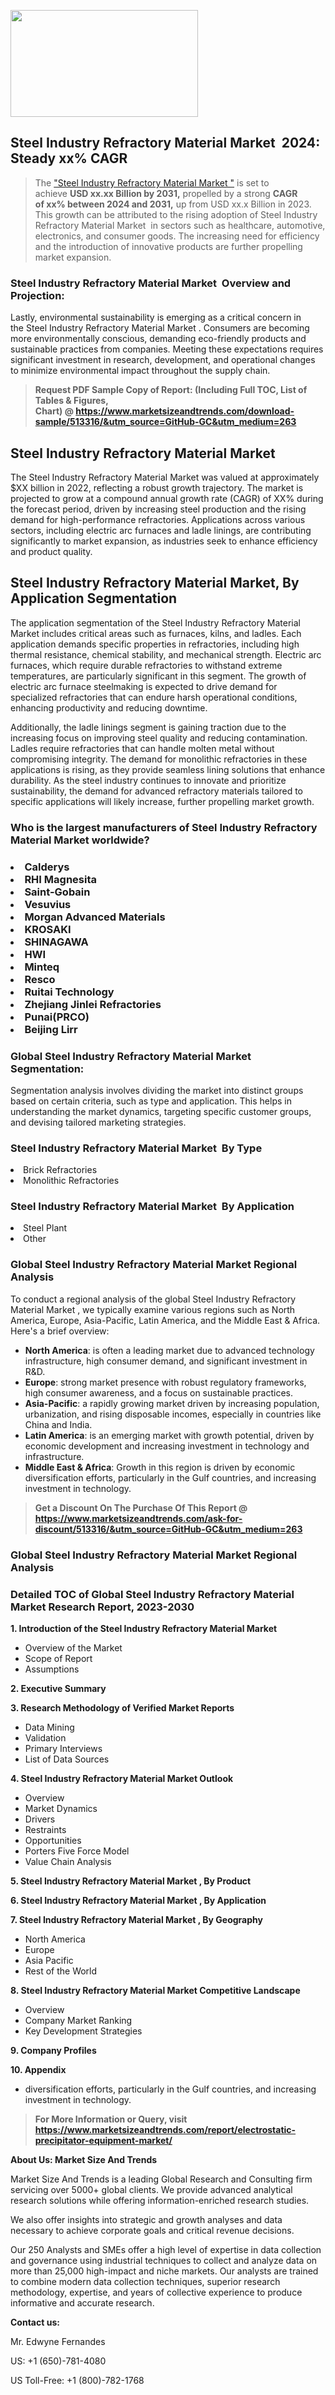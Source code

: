 <p><img class="alignnone size-medium wp-image-20088" src="https://ffe5etoiles.com/wp-content/uploads/2024/12/MST1-300x171.png" alt="" width="300" height="171" /></p><h2 id="ember46" class="ember-view reader-text-block__heading-2">Steel Industry Refractory Material Market &nbsp;2024: Steady&nbsp;xx% CAGR</h2><blockquote id="ember47" class="ember-view reader-text-block__blockquote">The&nbsp;<a class="app-aware-link " href="https://www.marketsizeandtrends.com/download-sample/513316/&utm_source=GitHub-GC&utm_medium=263" target="_blank" data-test-app-aware-link="">"Steel Industry Refractory Material Market "</a>&nbsp;is set to achieve&nbsp;<strong>USD&nbsp;xx.xx&nbsp;Billion by 2031,</strong>&nbsp;propelled by a strong&nbsp;<strong>CAGR of&nbsp;xx% between 2024 and 2031,</strong>&nbsp;up from USD xx.x Billion in 2023. This growth can be attributed to the rising adoption of&nbsp;Steel Industry Refractory Material Market &nbsp;in sectors such as healthcare, automotive, electronics, and consumer goods. The increasing need for efficiency and the introduction of innovative products are further propelling market expansion.</blockquote><h3 id="ember48" class="ember-view reader-text-block__heading-3">Steel Industry Refractory Material Market &nbsp;Overview and Projection:</h3><p id="ember49" class="ember-view reader-text-block__paragraph">Lastly, environmental sustainability is emerging as a critical concern in the&nbsp;Steel Industry Refractory Material Market . Consumers are becoming more environmentally conscious, demanding eco-friendly products and sustainable practices from companies. Meeting these expectations requires significant investment in research, development, and operational changes to minimize environmental impact throughout the supply chain.</p><blockquote id="ember50" class="ember-view reader-text-block__blockquote"><strong>Request PDF Sample Copy of Report: (Including Full TOC, List of Tables &amp; Figures, Chart)&nbsp;@&nbsp;<strong><a href="https://www.marketsizeandtrends.com/download-sample/513316/&utm_source=GitHub-GC&utm_medium=263" target="_blank">https://www.marketsizeandtrends.com/download-sample/513316/&utm_source=GitHub-GC&utm_medium=263</a></strong></strong></blockquote><h3 class=""> <h2>Steel Industry Refractory Material Market</h2><p>The Steel Industry Refractory Material Market was valued at approximately $XX billion in 2022, reflecting a robust growth trajectory. The market is projected to grow at a compound annual growth rate (CAGR) of XX% during the forecast period, driven by increasing steel production and the rising demand for high-performance refractories. Applications across various sectors, including electric arc furnaces and ladle linings, are contributing significantly to market expansion, as industries seek to enhance efficiency and product quality.</p><h2>Steel Industry Refractory Material Market, By Application Segmentation</h2><p>The application segmentation of the Steel Industry Refractory Material Market includes critical areas such as furnaces, kilns, and ladles. Each application demands specific properties in refractories, including high thermal resistance, chemical stability, and mechanical strength. Electric arc furnaces, which require durable refractories to withstand extreme temperatures, are particularly significant in this segment. The growth of electric arc furnace steelmaking is expected to drive demand for specialized refractories that can endure harsh operational conditions, enhancing productivity and reducing downtime.</p><p>Additionally, the ladle linings segment is gaining traction due to the increasing focus on improving steel quality and reducing contamination. Ladles require refractories that can handle molten metal without compromising integrity. The demand for monolithic refractories in these applications is rising, as they provide seamless lining solutions that enhance durability. As the steel industry continues to innovate and prioritize sustainability, the demand for advanced refractory materials tailored to specific applications will likely increase, further propelling market growth.</p></h3><h3 id="" class="">Who is the largest manufacturers of&nbsp;Steel Industry Refractory Material Market worldwide?</h3><h3 class=""></Li><Li>Calderys</Li><Li> RHI Magnesita</Li><Li> Saint-Gobain</Li><Li> Vesuvius</Li><Li> Morgan Advanced Materials</Li><Li> KROSAKI</Li><Li> SHINAGAWA</Li><Li> HWI</Li><Li> Minteq</Li><Li> Resco</Li><Li> Ruitai Technology</Li><Li> Zhejiang Jinlei Refractories</Li><Li> Punai(PRCO)</Li><Li> Beijing Lirr</h3><h3 id="ember53" class="ember-view reader-text-block__heading-3">Global&nbsp;Steel Industry Refractory Material Market Segmentation:</h3><p id="ember54" class="ember-view reader-text-block__paragraph">Segmentation analysis involves dividing the market into distinct groups based on certain criteria, such as type and application. This helps in understanding the market dynamics, targeting specific customer groups, and devising tailored marketing strategies.</p><h3 id="" class="">Steel Industry Refractory Material Market &nbsp;By Type</h3><p></Li><Li>Brick Refractories</Li><Li> Monolithic Refractories</p><h3 id="" class="">Steel Industry Refractory Material Market &nbsp;By Application</h3><p class=""></Li><Li>Steel Plant</Li><Li> Other</p><h3 id="ember62" class="ember-view reader-text-block__heading-3">Global Steel Industry Refractory Material Market Regional Analysis</h3><p id="ember63" class="ember-view reader-text-block__paragraph">To conduct a regional analysis of the global Steel Industry Refractory Material Market , we typically examine various regions such as North America, Europe, Asia-Pacific, Latin America, and the Middle East &amp; Africa. Here's a brief overview:</p><ul><li><strong>North America</strong>: is often a leading market due to advanced technology infrastructure, high consumer demand, and significant investment in R&amp;D.</li><li><strong>Europe</strong>: strong market presence with robust regulatory frameworks, high consumer awareness, and a focus on sustainable practices.</li><li><strong>Asia-Pacific</strong>: a rapidly growing market driven by increasing population, urbanization, and rising disposable incomes, especially in countries like China and India.</li><li><strong>Latin America</strong>: is an emerging market with growth potential, driven by economic development and increasing investment in technology and infrastructure.</li><li><strong>Middle East &amp; Africa</strong>: Growth in this region is driven by economic diversification efforts, particularly in the Gulf countries, and increasing investment in technology.</li></ul><blockquote id="ember61" class="ember-view reader-text-block__blockquote"><strong>Get a Discount On The Purchase Of This Report @ <strong><a href="https://html-cleaner.com/" target="">https://www.marketsizeandtrends.com/ask-for-discount/513316/&utm_source=GitHub-GC&utm_medium=263</a></strong></strong></blockquote><h3 id="ember62" class="ember-view reader-text-block__heading-3">Global Steel Industry Refractory Material Market Regional Analysis</h3><h3 id="" class="">Detailed TOC of Global Steel Industry Refractory Material Market Research Report, 2023-2030</h3><p id="" class=""><strong>1. Introduction of the Steel Industry Refractory Material Market </strong></p><ul><li>Overview of the Market</li><li>Scope of Report</li><li>Assumptions</li></ul><p id="" class=""><strong>2. Executive Summary</strong></p><p id="" class=""><strong>3. Research Methodology of Verified Market Reports</strong></p><ul><li>Data Mining</li><li>Validation</li><li>Primary Interviews</li><li>List of Data Sources</li></ul><p id="" class=""><strong>4. Steel Industry Refractory Material Market Outlook</strong></p><ul><li>Overview</li><li>Market Dynamics</li><li>Drivers</li><li>Restraints</li><li>Opportunities</li><li>Porters Five Force Model</li><li>Value Chain Analysis</li></ul><p id="" class=""><strong>5. Steel Industry Refractory Material Market , By Product</strong></p><p id="" class=""><strong>6. Steel Industry Refractory Material Market , By Application</strong></p><p id="" class=""><strong>7. Steel Industry Refractory Material Market , By Geography</strong></p><ul><li>North America</li><li>Europe</li><li>Asia Pacific</li><li>Rest of the World</li></ul><p id="" class=""><strong>8. Steel Industry Refractory Material Market Competitive Landscape</strong></p><ul><li>Overview</li><li>Company Market Ranking</li><li>Key Development Strategies</li></ul><p id="" class=""><strong>9. Company Profiles</strong></p><p id="" class=""><strong>10. Appendix</strong></p><ul><li>diversification efforts, particularly in the Gulf countries, and increasing investment in technology.</li></ul><blockquote id="ember65" class="ember-view reader-text-block__blockquote"><strong>For More Information or Query, visit <strong><strong><a href="https://html-cleaner.com/" target="">https://www.marketsizeandtrends.com/report/electrostatic-precipitator-equipment-market/</a></strong></strong></strong></blockquote><p id="" class=""><strong>About Us: Market Size And Trends</strong></p><p id="" class="">Market Size And Trends is a leading Global Research and Consulting firm servicing over 5000+ global clients. We provide advanced analytical research solutions while offering information-enriched research studies.</p><p id="" class="">We also offer insights into strategic and growth analyses and data necessary to achieve corporate goals and critical revenue decisions.</p><p id="" class="">Our 250 Analysts and SMEs offer a high level of expertise in data collection and governance using industrial techniques to collect and analyze data on more than 25,000 high-impact and niche markets. Our analysts are trained to combine modern data collection techniques, superior research methodology, expertise, and years of collective experience to produce informative and accurate research.</p><p id="" class=""><strong>Contact us:</strong></p><p id="" class="">Mr. Edwyne Fernandes</p><p id="" class="">US: +1 (650)-781-4080</p><p id="" class="">US Toll-Free: +1 (800)-782-1768</p>
